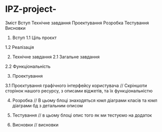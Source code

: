 # IPZ-project-
Зміст
Вступ
Технічне завдання
Проектування
Розробка
Тестування
Висновки

1. Вступ
1.1 Ціль проєкт

1.2 Реалізація


2. Технічне завдання
2.1 Загальне завдання

2.2 Функціональність

3. Проектування

3.1 Проєктування графічного інтерфейсу користувача
// Скріншоти сторінок нашого ресурсу, з описами віджетів, та їх функціональністю

4. Розробка
// В цьому блоці знаходяться юмл діаграми класів та юмл діаграми бд з детальним описом

5. Тестування
// в цьому блоці опис того як ми тестуємо на додаток

6. Висновки
// висновки
